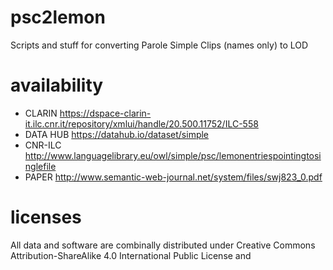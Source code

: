 # psc2lemon
Scripts and stuff for converting Parole Simple Clips (names only) to LOD

# availability
* CLARIN https://dspace-clarin-it.ilc.cnr.it/repository/xmlui/handle/20.500.11752/ILC-558
* DATA HUB https://datahub.io/dataset/simple
* CNR-ILC http://www.languagelibrary.eu/owl/simple/psc/lemonentriespointingtosinglefile
* PAPER http://www.semantic-web-journal.net/system/files/swj823_0.pdf

# licenses
All data and software are combinally distributed under Creative Commons Attribution-ShareAlike 4.0 International Public License and 
